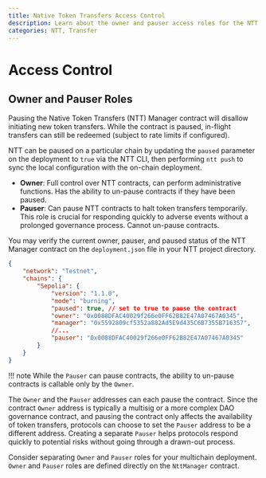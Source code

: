 ```yaml
---
title: Native Token Transfers Access Control
description: Learn about the owner and pauser access roles for the NTT manager contract, which can be used to pause and un-pause token transfers.
categories: NTT, Transfer
---
```


# Access Control

## Owner and Pauser Roles

Pausing the Native Token Transfers (NTT) Manager contract will disallow initiating new token transfers. While the contract is paused, in-flight transfers can still be redeemed (subject to rate limits if configured).

NTT can be paused on a particular chain by updating the `paused` parameter on the deployment to `true` via the NTT CLI, then performing `ntt push` to sync the local configuration with the on-chain deployment.

- **Owner**: Full control over NTT contracts, can perform administrative functions. Has the ability to un-pause contracts if they have been paused.
- **Pauser**: Can pause NTT contracts to halt token transfers temporarily. This role is crucial for responding quickly to adverse events without a prolonged governance process. Cannot un-pause contracts.

You may verify the current owner, pauser, and paused status of the NTT Manager contract on the `deployment.json` file in your NTT project directory.

```json
{
    "network": "Testnet",
    "chains": {
        "Sepolia": {
            "version": "1.1.0",
            "mode": "burning",
            "paused": true, // set to true to pause the contract
            "owner": "0x0088DFAC40029f266e0FF62B82E47A07467A0345",
            "manager": "0x5592809cf5352a882Ad5E9d435C6B7355B716357",
            //...
            "pauser": "0x0088DFAC40029f266e0FF62B82E47A07467A0345"
        }
    }
}
```

!!! note
    While the `Pauser` can pause contracts, the ability to un-pause contracts is callable only by the `Owner`.

The `Owner` and the `Pauser` addresses can each pause the contract. Since the contract `Owner` address is typically a multisig or a more complex DAO governance contract, and pausing the contract only affects the availability of token transfers, protocols can choose to set the `Pauser` address to be a different address. Creating a separate `Pauser` helps protocols respond quickly to potential risks without going through a drawn-out process.

Consider separating `Owner` and `Pauser` roles for your multichain deployment. `Owner` and `Pauser` roles are defined directly on the `NttManager` contract.
